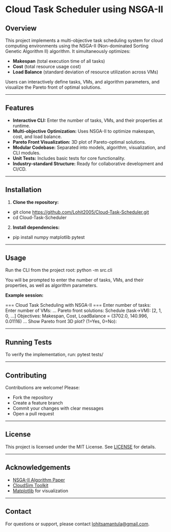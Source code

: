 # Cloud Task Scheduler using NSGA-II

## Overview

This project implements a multi-objective task scheduling system for cloud computing environments using the NSGA-II (Non-dominated Sorting Genetic Algorithm II) algorithm. It simultaneously optimizes:
- **Makespan** (total execution time of all tasks)
- **Cost** (total resource usage cost)
- **Load Balance** (standard deviation of resource utilization across VMs)

Users can interactively define tasks, VMs, and algorithm parameters, and visualize the Pareto front of optimal solutions.

---

## Features

- **Interactive CLI:** Enter the number of tasks, VMs, and their properties at runtime.
- **Multi-objective Optimization:** Uses NSGA-II to optimize makespan, cost, and load balance.
- **Pareto Front Visualization:** 3D plot of Pareto-optimal solutions.
- **Modular Codebase:** Separated into models, algorithm, visualization, and CLI modules.
- **Unit Tests:** Includes basic tests for core functionality.
- **Industry-standard Structure:** Ready for collaborative development and CI/CD.

---

## Installation

1. **Clone the repository:**
- git clone https://github.com/Lohit2005/Cloud-Task-Scheduler.git
- cd Cloud-Task-Scheduler

2. **Install dependencies:**
- pip install numpy matplotlib pytest

---

## Usage

Run the CLI from the project root:
python -m src.cli

You will be prompted to enter the number of tasks, VMs, and their properties, as well as algorithm parameters.


**Example session:**

=== Cloud Task Scheduling with NSGA-II ===
Enter number of tasks:<br/>
Enter number of VMs:
...
Pareto front solutions:
Schedule (task->VM): [2, 1, 0, ...]
Objectives: Makespan, Cost, LoadBalance = (3702.0, 140.996, 0.01116)
...
Show Pareto front 3D plot? (1=Yes, 0=No):

---

## Running Tests

To verify the implementation, run:
pytest tests/


---

## Contributing

Contributions are welcome! Please:
- Fork the repository
- Create a feature branch
- Commit your changes with clear messages
- Open a pull request

---

## License

This project is licensed under the MIT License. See [LICENSE](LICENSE) for details.

---

## Acknowledgements

- [NSGA-II Algorithm Paper](https://ieeexplore.ieee.org/document/996017)
- [CloudSim Toolkit](https://cloudsim-plus.org/)
- [Matplotlib](https://matplotlib.org/) for visualization

---

## Contact

For questions or support, please contact [lohitsamantula@gmail.com](mailto:lohitsamantula@gmail.com).
